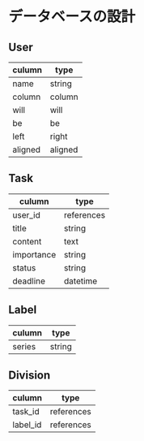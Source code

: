 # データベースの設計

## User

| culumn  | type    |
| ------- | ------- |
| name    | string  |
| column  | column  |
| will    | will    |
| be      | be      |
| left    | right   |
| aligned | aligned |

## Task

| culumn     | type       |
| ---------- | ---------- |
| user_id    | references |
| title      | string     |
| content    | text       |
| importance | string     |
| status     | string     |
| deadline   | datetime   |

## Label

| culumn | type   |
| ------ | ------ |
| series | string |

## Division

| culumn   | type       |
| -------- | ---------- |
| task_id  | references |
| label_id | references |

